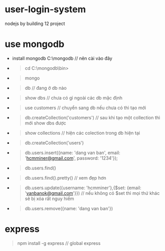 # user-login-system
nodejs by building 12 project

# use mongodb 
* install mongodb C:\mongodb // nên cài vào đây
* > cd C:\mongodb\bin> 
* > mongo
* > db // đang ở db nào
* > show dbs // chưa có gì ngoài các db mặc định
* > use customers // chuyển sang db nếu chưa có thì tạo mới
* > db.createCollection('customers') // sau khi tạo một collection thì mới show dbs được 
* > show collections // hiện các colection trong db hiện tại
* > db.createCollection('users')
* > db.users.insert({name: 'dang van ban', email: 'hcmminer@gmail.com', password: '1234'});
* > db.users.find()
* > db.users.find().pretty() // xem đẹp hơn
* > db.users.update({username: 'hcmminer'},{$set: {email: 'vanbanok@gmail.com'}}) // nếu không có $set thì mọi thứ khác sẽ bị xóa rất nguy hiểm
* > db.users.remove({name: 'dang van ban'}) 
# express
> npm install -g express // global express
